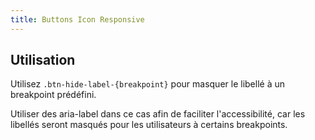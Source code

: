 ```yaml
---
title: Buttons Icon Responsive
---
```


## Utilisation

Utilisez <code>.btn-hide-label-{breakpoint}</code> pour masquer le libellé à un breakpoint prédéfini.

Utiliser des aria-label dans ce cas afin de faciliter l'accessibilité, car les libellés seront masqués pour les utilisateurs à certains breakpoints.
